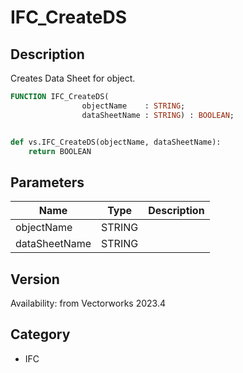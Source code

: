 # IFC_CreateDS

## Description
Creates Data Sheet for object.

```pascal
FUNCTION IFC_CreateDS(
				objectName    : STRING;
				dataSheetName : STRING) : BOOLEAN;
```

```python

def vs.IFC_CreateDS(objectName, dataSheetName):
    return BOOLEAN
```

## Parameters
|Name|Type|Description|
|---|---|---|
|objectName|STRING||
|dataSheetName|STRING||

## Version
Availability: from Vectorworks 2023.4
## Category
* IFC


